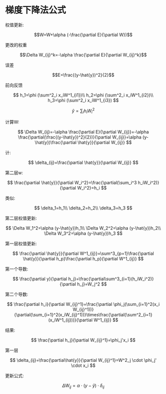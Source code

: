 # 梯度下降法公式

权值更新:

$$W=W+\alpha (-\frac{\partial E}{\partial W})$$

更改的权重

$$\Delta W_{ij}^k=-\alpha \frac{\partial E}{\partial W_{ij}^k}$$

误差

$$E=\frac{(y-\hat{y})^2}{2}$$

前向反馈

$$
h_1=\phi (\sum^2_i x_iW^1_{i1})\\
h_2=\phi (\sum^2_i x_iW^1_{i2})\\
h_3=\phi (\sum^2_i x_iW^1_{i3})
$$

$$
\hat{y}=\sum_i h_iW_i^2
$$

计算W:

$$
\Delta W_{ij}=-\alpha \frac{\partial E}{\partial W_{ij}}=-\alpha \frac{\partial(\frac{(y-\hat{y})^2}{2})}{\partial W_{ij}}=\alpha (y-\hat{y})\frac{\partial \hat{y}}{\partial W_{ij}}
$$

计:

$$
\delta_{ij}=\frac{\partial \hat{y}}{\partial W_{ij}}
$$

第二层w:

$$
\frac{\partial \hat{y}}{\partial W_i^2}=\frac{\partial(\sum_i^3 h_iW_i^2)}{\partial W_i^2}=h_i
$$

类似:

$$
\delta_1=h_1\\
\delta_2=h_2\\
\delta_3=h_3
$$

第二层权值更新:

$$
\Delta W_1^2=\alpha (y-\hat{y})h_1\\
\Delta W_2^2=\alpha (y-\hat{y})h_2\\
\Delta W_3^2=\alpha (y-\hat{y})h_3
$$

第一层权值更新:

$$
\frac{\partial \hat{y}}{\partial W^1_{ij}}=\sum^3_{p=1}\frac{\partial \hat{y}}{\partial h_p}\frac{\partial h_p}{\partial W^1_{ij}}
$$

第一个导数:

$$
\frac{\partial y}{\partial h_j}=\frac{\partial\sum^3_{i=1}(h_iW_i^2)}{\partial h_j}=W_j^2
$$

第二个导数:

$$
\frac{\partial h_i}{\partial W_{ij}^1}=\frac{\partial \phi_j(\sum_{i=1}^2(x_i W_{ij}^1))}{\partial(\sum_{i=1}^2(x_iW_{ij}^1))}\times\frac{\partial(\sum^2_{i=1}(x_iW^1_{ij}))}{\partial W^1_{ij}}
$$

结果:

$$
\frac{\partial h_j}{\partial W_{ij}^1}=\phi_j'x_i
$$

第一层

$$
\delta_{ij}=\frac{\partial\hat{y}}{\partial W_{ij}^1}=W^2_j \cdot \phi_j' \cdot x_i
$$

更新公式:

$$
\Delta W_{ij}=\alpha\cdot(y-\hat{y})\cdot\delta_{ij}
$$
